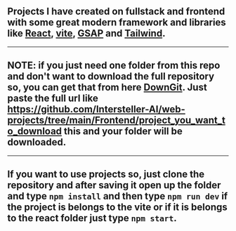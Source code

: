 ## Projects I have created on fullstack and frontend with some great modern framework and libraries like [React](https://reactjs.org/), [vite](https://vitejs.dev/), [GSAP](https://greensock.com/gsap/) and [Tailwind](https://tailwindcss.com/).

***

## <strong>NOTE</strong>: if you just need one folder from this repo and don't want to download the full repository so, you can get that from here [DownGit](https://minhaskamal.github.io/DownGit/#/home). Just paste the full url like https://github.com/Intersteller-AI/web-projects/tree/main/Frontend/project_you_want_to_download this and your folder will be downloaded.

***

## If you want to use projects so, just clone the repository and after saving it open up the folder and type <code>npm install</code> and then type <code>npm run dev</code> if the project is belongs to the vite or if it is belongs to the react folder just type <code>npm start</code>.
